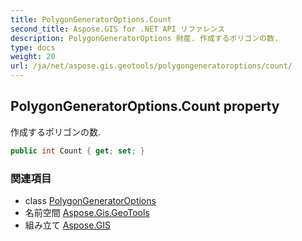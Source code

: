 ```yaml
---
title: PolygonGeneratorOptions.Count
second_title: Aspose.GIS for .NET API リファレンス
description: PolygonGeneratorOptions 財産. 作成するポリゴンの数.
type: docs
weight: 20
url: /ja/net/aspose.gis.geotools/polygongeneratoroptions/count/
---
```

## PolygonGeneratorOptions.Count property

作成するポリゴンの数.

```csharp
public int Count { get; set; }
```

### 関連項目

* class [PolygonGeneratorOptions](../)
* 名前空間 [Aspose.Gis.GeoTools](../../polygongeneratoroptions/)
* 組み立て [Aspose.GIS](../../../)


